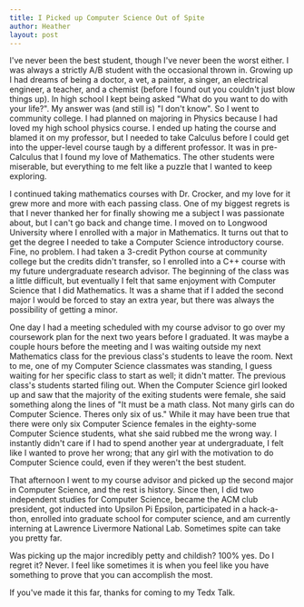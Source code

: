 ```yaml
---
title: I Picked up Computer Science Out of Spite
author: Heather
layout: post
---
```


I've never been the best student, though I've never been the worst either. I was always a strictly A/B student with the occasional thrown in. Growing up I had dreams of being a doctor, a vet, a painter, a singer, an electrical engineer, a teacher, and a chemist (before I found out you couldn't just blow things up). In high school I kept being asked "What do you want to do with your life?". My answer was (and still is) "I don't know". So I went to community college. I had planned on majoring in Physics because I had loved my high school physics course. I ended up hating the course and blamed it on my professor, but I needed to take Calculus before I could get into the upper-level course taugh by a different professor. It was in pre-Calculus that I found my love of Mathematics. The other students were miserable, but everything to me felt like a puzzle that I wanted to keep exploring.

I continued taking mathematics courses with Dr. Crocker, and my love for it grew more and more with each passing class. One of my biggest regrets is that I never thanked her for finally showing me a subject I was passionate about, but I can't go back and change time. I moved on to Longwood University where I enrolled with a major in Mathematics. It turns out that to get the degree I needed to take a Computer Science introductory course. Fine, no problem. I had taken a 3-credit Python course at community college but the credits didn't transfer, so I enrolled into a C++ course with my future undergraduate research advisor. The beginning of the class was a little difficult, but eventually I felt that same enjoyment with Computer Science that I did Mathematics. It was a shame that if I added the second major I would be forced to stay an extra year, but there was always the possibility of getting a minor.

One day I had a meeting scheduled with my course advisor to go over my coursework plan for the next two years before I graduated. It was maybe a couple hours before the meeting and I was waiting outside my next Mathematics class for the previous class's students to leave the room. Next to me, one of my Computer Science classmates was standing, I guess waiting for her specific class to start as well; it didn't matter. The previous class's students started filing out. When the Computer Science girl looked up and saw that the majority of the exiting students were female, she said something along the lines of "It must be a math class. Not many girls can do Computer Science. Theres only six of us." While it may have been true that there were only six Computer Science females in the eighty-some Computer Science students, what she said rubbed me the wrong way. I instantly didn't care if I had to spend another year at undergraduate, I felt like I wanted to prove her wrong; that any girl with the motivation to do Computer Science could, even if they weren't the best student.

That afternoon I went to my course advisor and picked up the second major in Computer Science, and the rest is history. Since then, I did two independent studies for Computer Science, became the ACM club president, got inducted into Upsilon Pi Epsilon, participated in a hack-a-thon, enrolled into graduate school for computer science, and am currently interning at Lawrence Livermore National Lab. Sometimes spite can take you pretty far. 

Was picking up the major incredibly petty and childish? 100% yes. Do I regret it? Never. I feel like sometimes it is when you feel like you have something to prove that you can accomplish the most.

If you've made it this far, thanks for coming to my Tedx Talk.
